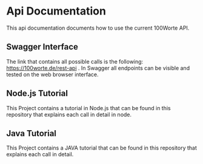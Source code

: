 # Api Documentation
This api documentation documents how to use the current 100Worte API. 

## Swagger Interface	
The link that contains all possible calls is the following: https://100worte.de/rest-api . In Swagger all endpoints can be visible and tested on the web browser interface.

## Node.js Tutorial
This Project contains a tutorial in Node.js that can be found in this repository that explains each call in detail in node.


## Java Tutorial
This Project contains a JAVA tutorial that can be found in this repository that explains each call in detail.